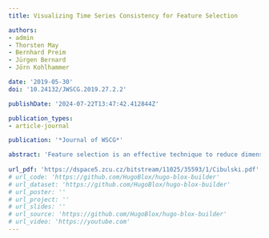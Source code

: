 ```yaml
---
title: Visualizing Time Series Consistency for Feature Selection

authors:
- admin
- Thorsten May
- Bernhard Preim
- Jürgen Bernard
- Jörn Kohlhammer

date: '2019-05-30'
doi: '10.24132/JWSCG.2019.27.2.2'

publishDate: '2024-07-22T13:47:42.412844Z'

publication_types:
- article-journal

publication: '*Journal of WSCG*'

abstract: 'Feature selection is an effective technique to reduce dimensionality, for example when the condition of a system is to be understood from multivariate observations. The selection of variables often involves a priori assumptions about underlying phenomena. To avoid the associated uncertainty, we aim at a selection criterion that only considers the observations. For nominal data, consistency criteria meet this requirement: a variable subset is consistent, if no observations with equal values on the subset have different output values. Such a model-agnostic criterion is also desirable for forecasting. However, consistency has not yet been applied to multivariate time series. In this work, we propose a visual consistency-based technique for analyzing a time series subset’s discriminating ability wrt characteristics of an output variable. An overview visualization conveys the consistency of output progressions associated with comparable observations. Interaction concepts and detail visualizations provide a steering mechanism towards inconsistencies. We demonstrate the technique’s applicability based on two real-world scenarios. The results indicate that the technique is open to any forecasting task that involves multivariate time series, because analysts could assess the combined discriminating ability without any knowledge about underlying phenomena.'
  
url_pdf: 'https://dspace5.zcu.cz/bitstream/11025/35593/1/Cibulski.pdf'
# url_code: 'https://github.com/HugoBlox/hugo-blox-builder'
# url_dataset: 'https://github.com/HugoBlox/hugo-blox-builder'
# url_poster: ''
# url_project: ''
# url_slides: ''
# url_source: 'https://github.com/HugoBlox/hugo-blox-builder'
# url_video: 'https://youtube.com'
---
```

